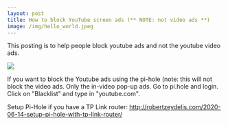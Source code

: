 ```yaml
---
layout: post
title: How to block YouTube screen ads (** NOTE: not video ads **)
image: /img/hello_world.jpeg
---
```


This posting is to help people block youtube ads and not the youtube video ads.

<div class="text-center">
  <img src="{{ 'img/Screen Shot 2020-06-14 at 12.32.59 PM.png' | relative_url }}" />
</div>


If you want to block the Youtube ads using the pi-hole (note: this will not block the video ads. Only the in-video pop-up ads.
Go to pi.hole and login. Click on "Blacklist" and type in "youtube.com".

Setup Pi-Hole if you have a TP Link router:
http://robertzeydelis.com/2020-06-14-setup-pi-hole-with-tp-link-router/
